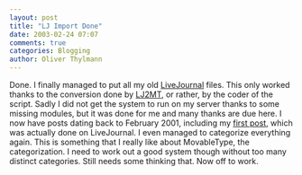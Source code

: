 ```yaml
---
layout: post
title: "LJ Import Done"
date: 2003-02-24 07:07
comments: true
categories: Blogging
author: Oliver Thylmann
---
```



Done. I finally managed to put all my old [LiveJournal](http://www.livejournal.com/) files. This only worked thanks to the conversion done by [LJ2MT](http://lj2mt.sourceforge.net/), or rather, by the coder of the script. Sadly I did not get the system to run on my server thanks to some missing modules, but it was done for me and many thanks are due here. I now have posts dating back to February 2001, including my [first post](http://www.ennead.de/blog/archives/000120.php), which was actually done on LiveJournal. I even managed to categorize everything again. This is something that I really like about MovableType, the categorization. I need to work out a good system though without too many distinct categories. Still needs some thinking that. Now off to work.


